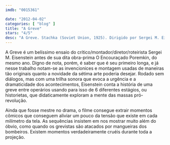 ```yaml
---
imdb: "0015361"

date: "2012-04-02"
categories: [ "blog" ]
title: "A Greve"
stars: "4/5"
desc: "A Greve. Stachka (Soviet Union, 1925). Dirigido por Sergei M. Eisenstein. Escrito por Grigori Aleksandrov, Sergei M. Eisenstein, Ilya Kravchunovsky, Valerian Pletnev. Com Maksim Shtraukh, Grigori Aleksandrov, Mikhail Gomorov, I. Ivanov, Ivan Klyukvin, Aleksandr Antonov, Yudif Glizer, Anatoliy Kuznetsov, Vera Yanukova."
---
```

A Greve é um belíssimo ensaio do crítico/montador/diretor/roteirista Sergei M. Eisenstein antes de sua dita obra-prima O Encouraçado Poremkin, do mesmo ano. Digno de nota, porém, é saber que é seu primeiro longa, e já nesse trabalho notam-se as invencionices e montagem usadas de maneiras tão originais quanto a novidade da sétima arte poderia desejar. Rodado sem diálogos, mas com uma trilha sonora que evoca a urgência e a dramaticidade dos acontecimentos, Eisenstein conta a história de uma greve entre operários usando para isso de 6 diferentes estágios, ou historietas, que didaticamente exploram a mente das massas pró-revolução.

Ainda que fosse mestre no drama, o filme consegue extrair momentos cômicos que conseguem aliviar um pouco da tensão que existe em cada milímetro da tela. As sequências insistem em nos mostrar muito além do óbvio, como quando os grevistas são atacados por mangueiras dos bombeiros. Existem momentos verdadeiramente cruéis durante toda a projeção.
